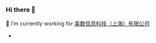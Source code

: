 ### Hi there 👋

<!--
**wangyang986243/wangyang986243** is a ✨ _special_ ✨ repository because its `README.md` (this file) appears on your GitHub profile.

Here are some ideas to get you started:
<!--
- 🔭 I’m currently working on ...
- 🌱 I’m currently learning ...
- 👯 I’m looking to collaborate on ...
- 🤔 I’m looking for help with ...
- 💬 Ask me about ...
- 📫 How to reach me: ...
- 😄 Pronouns: ...
- ⚡ Fun fact: ...
-->


 🔭 I’m currently working for [美数信息科技（上海）有限公司]()
- <!--
- 🌱 I’m currently learning Architecture Design
- 📫 How to reach me: [@xxoo521.com](https://xxoo521.com/)
- 💬 Ask me about Serverless/Cloud/Frontend
 -->
 

[![](https://github-readme-stats.vercel.app/api?username=wangyang986243&show_icons=true&title_color=fff&icon_color=79ff97&text_color=9f9f9f&bg_color=151515)](https://github-readme-stats.vercel.app/api?username=wangyang986243&show_icons=true&title_color=fff&icon_color=79ff97&text_color=9f9f9f&bg_color=151515)
